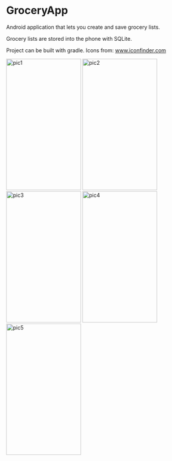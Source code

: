 # GroceryApp

Android application that lets you create and save grocery lists.

Grocery lists are stored into the phone with SQLite.

Project can be built with gradle.
Icons from: www.iconfinder.com

<img src="https://i.imgur.com/5VRoToc.jpg" alt="pic1" width="200" height="350">    <img src="https://i.imgur.com/tky3M71.jpg" alt="pic2" width="200" height="350">  <img src="https://i.imgur.com/JmjfUAp.jpg" alt="pic3" width="200" height="350">  <img src="https://i.imgur.com/dLzZQzV.jpg" alt="pic4" width="200" height="350">  <img src="https://i.imgur.com/4rgAyXx.jpg" alt="pic5" width="200" height="350">


